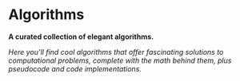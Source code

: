 # Algorithms
**A curated collection of elegant algorithms.**

*Here you’ll find cool algorithms that offer fascinating solutions to computational problems, complete with the math behind them, plus pseudocode and code implementations.*
